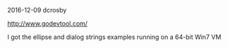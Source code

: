 2016-12-09 dcrosby

http://www.godevtool.com/

I got the ellipse and dialog strings examples running on a 64-bit Win7 VM 

